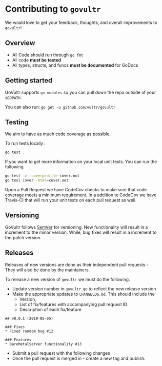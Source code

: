 # Contributing to `govultr`

We would love to get your feedback, thoughts, and overall improvements to `govultr`! 

## Overview

- All Code should run through `go fmt`
- All code **must be tested**
- All types, structs, and funcs **must be documented** for GoDocs

## Getting started

GoVultr supports `go modules` so you can pull down the repo outside of your `$GOPATH`.

You can also run:
`go get -u github.com/vultr/govultr`


## Testing
We aim to have as much code coverage as possible. 

To run tests locally :
```sh
go test .
```

If you want to get more information on your local unit tests. You can run the following

```sh
go test -v -coverprofile cover.out
go tool cover -html=cover.out
```

Upon a Pull Request we have CodeCov checks to make sure that code coverage meets a minimum requirement. In a addition to CodeCov we have Travis-CI that will run your unit tests on each pull request as well.

## Versioning 

GoVultr follows [SemVer](http://semver.org/) for versioning. New functionality will result in a increment to the minor version. While, 
bug fixes will result in a increment to the patch version. 

## Releases
Releases of new versions are done as their independent pull requests - They will also be done by the maintainers.

To release a new version of `govultr` we must do the following.

- Update version number in `govultr.go` to reflect the new release version
- Make the appropriate updates to `CHANGELOG.md`. This should include the 
    - Version, 
    - List of fix/features with accompanying pull request ID
    - Description of each fix/feature
    
```
## v0.0.1 (2019-05-05)

### Fixes
* Fixed random bug #12

### Features
* BareMetalServer functionality #13
```
- Submit a pull request with the following changes
- Once the pull request is merged in - create a new tag and publish.
